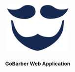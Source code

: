 <h1 align="center">
    <img alt="GoBarber" src="./.github/logo-dark.png" width="200px" />
</h1>

<h3 align="center">
  GoBarber Web Application
</h3>
